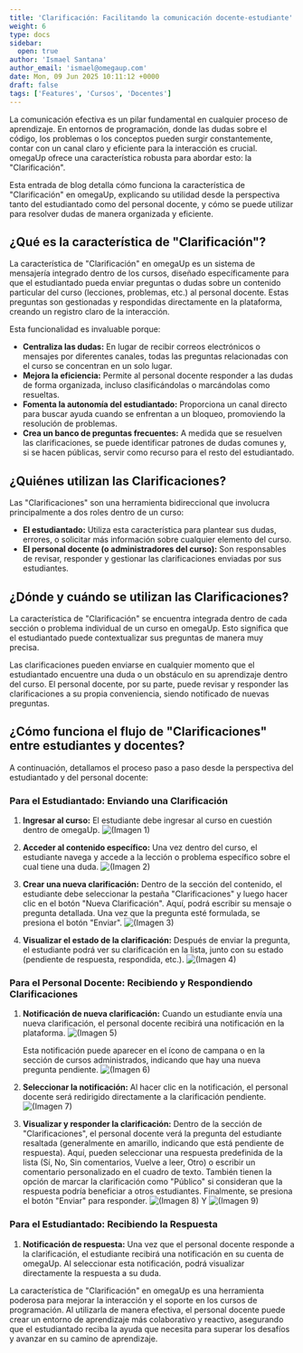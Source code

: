 ```yaml
---
title: 'Clarificación: Facilitando la comunicación docente-estudiante'
weight: 6
type: docs
sidebar:
  open: true
author: 'Ismael Santana'
author_email: 'ismael@omegaup.com'
date: Mon, 09 Jun 2025 10:11:12 +0000
draft: false
tags: ['Features', 'Cursos', 'Docentes']
---
```


La comunicación efectiva es un pilar fundamental en cualquier proceso de aprendizaje. En entornos de programación, donde las dudas sobre el código, los problemas o los conceptos pueden surgir constantemente, contar con un canal claro y eficiente para la interacción es crucial. omegaUp ofrece una característica robusta para abordar esto: la "Clarificación".

Esta entrada de blog detalla cómo funciona la característica de "Clarificación" en omegaUp, explicando su utilidad desde la perspectiva tanto del estudiantado como del personal docente, y cómo se puede utilizar para resolver dudas de manera organizada y eficiente.

## ¿Qué es la característica de "Clarificación"?

La característica de "Clarificación" en omegaUp es un sistema de mensajería integrado dentro de los cursos, diseñado específicamente para que el estudiantado pueda enviar preguntas o dudas sobre un contenido particular del curso (lecciones, problemas, etc.) al personal docente. Estas preguntas son gestionadas y respondidas directamente en la plataforma, creando un registro claro de la interacción.

Esta funcionalidad es invaluable porque:

* **Centraliza las dudas:** En lugar de recibir correos electrónicos o mensajes por diferentes canales, todas las preguntas relacionadas con el curso se concentran en un solo lugar.
* **Mejora la eficiencia:** Permite al personal docente responder a las dudas de forma organizada, incluso clasificándolas o marcándolas como resueltas.
* **Fomenta la autonomía del estudiantado:** Proporciona un canal directo para buscar ayuda cuando se enfrentan a un bloqueo, promoviendo la resolución de problemas.
* **Crea un banco de preguntas frecuentes:** A medida que se resuelven las clarificaciones, se puede identificar patrones de dudas comunes y, si se hacen públicas, servir como recurso para el resto del estudiantado.

## ¿Quiénes utilizan las Clarificaciones?

Las "Clarificaciones" son una herramienta bidireccional que involucra principalmente a dos roles dentro de un curso:

* **El estudiantado:** Utiliza esta característica para plantear sus dudas, errores, o solicitar más información sobre cualquier elemento del curso.
* **El personal docente (o administradores del curso):** Son responsables de revisar, responder y gestionar las clarificaciones enviadas por sus estudiantes.

## ¿Dónde y cuándo se utilizan las Clarificaciones?

La característica de "Clarificación" se encuentra integrada dentro de cada sección o problema individual de un curso en omegaUp. Esto significa que el estudiantado puede contextualizar sus preguntas de manera muy precisa.

Las clarificaciones pueden enviarse en cualquier momento que el estudiantado encuentre una duda o un obstáculo en su aprendizaje dentro del curso. El personal docente, por su parte, puede revisar y responder las clarificaciones a su propia conveniencia, siendo notificado de nuevas preguntas.

## ¿Cómo funciona el flujo de "Clarificaciones" entre estudiantes y docentes?

A continuación, detallamos el proceso paso a paso desde la perspectiva del estudiantado y del personal docente:

### Para el Estudiantado: Enviando una Clarificación

1.  **Ingresar al curso:**
    El estudiante debe ingresar al curso en cuestión dentro de omegaUp. ![(Imagen 1)](/images/curso-clarificacion-1.png)

    
2.  **Acceder al contenido específico:**
    Una vez dentro del curso, el estudiante navega y accede a la lección o problema específico sobre el cual tiene una duda. ![(Imagen 2)](/images/curso-clarificacion-2.png)

    
3.  **Crear una nueva clarificación:**
    Dentro de la sección del contenido, el estudiante debe seleccionar la pestaña "Clarificaciones" y luego hacer clic en el botón "Nueva Clarificación". Aquí, podrá escribir su mensaje o pregunta detallada. Una vez que la pregunta esté formulada, se presiona el botón "Enviar". ![(Imagen 3)](/images/curso-clarificacion-3.png)

    
4.  **Visualizar el estado de la clarificación:**
    Después de enviar la pregunta, el estudiante podrá ver su clarificación en la lista, junto con su estado (pendiente de respuesta, respondida, etc.). ![(Imagen 4)](/images/curso-clarificacion-4.png)

    

### Para el Personal Docente: Recibiendo y Respondiendo Clarificaciones

1.  **Notificación de nueva clarificación:**
    Cuando un estudiante envía una nueva clarificación, el personal docente recibirá una notificación en la plataforma. ![(Imagen 5)](/images/curso-clarificacion-5.png)

    
    Esta notificación puede aparecer en el ícono de campana o en la sección de cursos administrados, indicando que hay una nueva pregunta pendiente. ![(Imagen 6)](/images/curso-clarificacion-6.png)

    
2.  **Seleccionar la notificación:**
    Al hacer clic en la notificación, el personal docente será redirigido directamente a la clarificación pendiente. ![(Imagen 7)](/images/curso-clarificacion-7.png)

    
3.  **Visualizar y responder la clarificación:**
    Dentro de la sección de "Clarificaciones", el personal docente verá la pregunta del estudiante resaltada (generalmente en amarillo, indicando que está pendiente de respuesta). Aquí, pueden seleccionar una respuesta predefinida de la lista (Sí, No, Sin comentarios, Vuelve a leer, Otro) o escribir un comentario personalizado en el cuadro de texto. También tienen la opción de marcar la clarificación como "Público" si consideran que la respuesta podría beneficiar a otros estudiantes. Finalmente, se presiona el botón "Enviar" para responder. ![(Imagen 8)](/images/curso-clarificacion-8.png) Y ![(Imagen 9)](/images/curso-clarificacion-9.png)

    

### Para el Estudiantado: Recibiendo la Respuesta

1.  **Notificación de respuesta:**
    Una vez que el personal docente responde a la clarificación, el estudiante recibirá una notificación en su cuenta de omegaUp. Al seleccionar esta notificación, podrá visualizar directamente la respuesta a su duda.

La característica de "Clarificación" en omegaUp es una herramienta poderosa para mejorar la interacción y el soporte en los cursos de programación. Al utilizarla de manera efectiva, el personal docente puede crear un entorno de aprendizaje más colaborativo y reactivo, asegurando que el estudiantado reciba la ayuda que necesita para superar los desafíos y avanzar en su camino de aprendizaje.